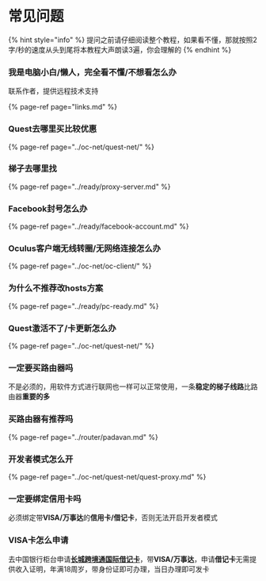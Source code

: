# 常见问题

{% hint style="info" %}
提问之前请仔细阅读整个教程，如果看不懂，那就按照2字/秒的速度从头到尾将本教程大声朗读3遍，你会理解的
{% endhint %}

### 我是电脑小白/懒人，完全看不懂/不想看怎么办

联系作者，提供远程技术支持

{% page-ref page="links.md" %}

### Quest去哪里买比较优惠

{% page-ref page="../oc-net/quest-net/" %}

### 梯子去哪里找

{% page-ref page="../ready/proxy-server.md" %}

### Facebook封号怎么办

{% page-ref page="../ready/facebook-account.md" %}

### Oculus客户端无线转圈/无网络连接怎么办

{% page-ref page="../oc-net/oc-client/" %}

### 为什么不推荐改hosts方案

{% page-ref page="../ready/pc-ready.md" %}

### Quest激活不了/卡更新怎么办

{% page-ref page="../oc-net/quest-net/" %}

### 一定要买路由器吗

不是必须的，用软件方式进行联网也一样可以正常使用，一条**稳定的梯子线路**比路由器**重要的多**

### 买路由器有推荐吗

{% page-ref page="../router/padavan.md" %}

### 开发者模式怎么开

{% page-ref page="../oc-net/quest-net/quest-proxy.md" %}

### 一定要绑定信用卡吗

必须绑定带**VISA/万事达**的**信用卡/借记卡**，否则无法开启开发者模式

### VISA卡怎么申请

去中国银行柜台申请[**长城跨境通国际借记卡**](https://www.boc.cn/bcservice/bc2/201704/t20170426_9329829.html)，带**VISA/万事达**，申请**借记卡**无需提供收入证明，年满18周岁，带身份证即可办理，当日办理即可发卡

